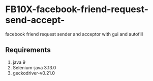 # FB10X-facebook-friend-request-send-accept-
facebook friend request sender and acceptor with gui and autofill 

## Requirements
1) java 9
2) Selenium-java 3.13.0
3) geckodriver-v0.21.0
